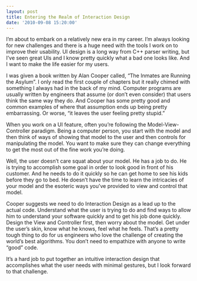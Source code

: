 ```yaml
---
layout: post
title: Entering the Realm of Interaction Design
date: '2010-09-08 15:20:00'
---
```



I’m about to embark on a relatively new era in my career. I’m always looking for new challenges and there is a huge need with the tools I work on to improve their usability. UI design is a long way from C++ parser writing, but I’ve seen great UIs and I know pretty quickly what a bad one looks like. And I want to make the life easier for my users.

I was given a book written by Alan Cooper called, “The Inmates are Running the Asylum”. I only read the first couple of chapters but it really chimed with something I always had in the back of my mind. Computer programs are usually written by engineers that assume (or don’t even consider) that users think the same way they do. And Cooper has some pretty good and common examples of where that assumption ends up being pretty embarrassing. Or worse, “it leaves the user feeling pretty stupid.”

When you work on a UI feature, often you’re following the Model-View-Controller paradigm. Being a computer person, you start with the model and then think of ways of showing that model to the user and then controls for manipulating the model. You want to make sure they can change everything to get the most out of the fine work you’re doing.

Well, the user doesn’t care squat about your model. He has a job to do. He is trying to accomplish some goal in order to look good in front of his customer. And he needs to do it quickly so he can get home to see his kids before they go to bed. He doesn’t have the time to learn the intricacies of your model and the esoteric ways you’ve provided to view and control that model.

Cooper suggests we need to do Interaction Design as a lead up to the actual code. Understand what the user is trying to do and find ways to allow him to understand your software quickly and to get his job done quickly. Design the View and Controller first, then worry about the model. Get under the user’s skin, know what he knows, feel what he feels. That’s a pretty tough thing to do for us engineers who love the challenge of creating the world’s best algorithms. You don’t need to empathize with anyone to write “good” code.

It’s a hard job to put together an intuitive interaction design that accomplishes what the user needs with minimal gestures, but I look forward to that challenge.


